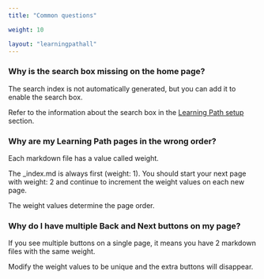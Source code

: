 ```yaml
---
title: "Common questions"

weight: 10 

layout: "learningpathall"
---
```


### Why is the search box missing on the home page?

The search index is not automatically generated, but you can add it to enable the search box. 

Refer to the information about the search box in the [Learning Path setup](../setup/#search) section.

### Why are my Learning Path pages in the wrong order?

Each markdown file has a value called weight.
 
The _index.md is always first (weight: 1). You should start your next page with weight: 2 and continue to increment the weight values on each new page. 

The weight values determine the page order.


### Why do I have multiple Back and Next buttons on my page?

If you see multiple buttons on a single page, it means you have 2 markdown files with the same weight. 

Modify the weight values to be unique and the extra buttons will disappear.
